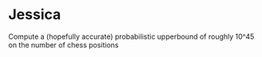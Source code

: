 # Jessica
Compute a (hopefully accurate) probabilistic upperbound of roughly 10^45 on the number of chess positions
